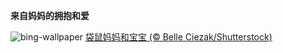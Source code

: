 
**来自妈妈的拥抱和爱**

![bing-wallpaper](https://www.bing.com/th?id=OHR.HuggingKanga_ZH-CN1045131695_1920x1080.jpg)
[袋鼠妈妈和宝宝 (© Belle Ciezak/Shutterstock)](https://www.bing.com/search?q=%E8%A2%8B%E9%BC%A0&amp;form=hpcapt&amp;mkt=zh-cn)
  
